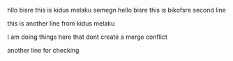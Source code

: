 hllo bisre 
this is kidus melaku semegn
hello bisre 
this is bikofsre second line

this is another line from kidus melaku


I am doing things here that dont create a merge conflict 


another line for checking